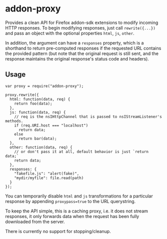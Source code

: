 # addon-proxy

Provides a clean API for Firefox addon-sdk extensions to modify incoming HTTP
responses. To begin modifying responses, just call `rewrite({...})` and pass an
object with the optional properties `html`, `js`, `other`.

In addition, the argument can have a `responses` property, which is a
shorthand to return pre-computed responses if the requested URL contains the
provided pattern (but note that the original request is still sent, and the
response maintains the original response's status code and headers).

## Usage

    var proxy = require("addon-proxy");
    
    proxy.rewrite({
      html: function(data, req) {
        return foo(data);
      },
      js: function(data, req) {
        // req is the nsIHttpChannel that is passed to nsIStreamListener's methods.
        if (req.URI.host === "localhost")
          return data;
        else
          return bar(data);
      },
      other: function(data, req) {
        // or don't pass it at all, default behavior is just `return data;`
        return data;
      },
      responses: {
        "fakefile.js": "alert(fake)",
        "mydir/myfile": file.read(path)
      }
    });

You can temporarily disable `html` and `js` transformations for a particular
response by appending `proxypass=true` to the URL querystring.

To keep the API simple, this is a caching proxy, i.e. it does not stream responses,
it only forwards data when the request has been fully downloaded from the server.

There is currently no support for stopping/cleanup.
